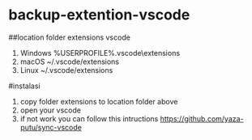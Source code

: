 # backup-extention-vscode
##location folder extensions vscode
1. Windows %USERPROFILE%\.vscode\extensions
2. macOS ~/.vscode/extensions
3. Linux ~/.vscode/extensions

#instalasi 
1. copy folder extensions to location folder above
2. open your vscode
3. if not work you can follow this intructions https://github.com/yaza-putu/sync-vscode
